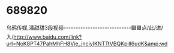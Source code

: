 # 689820
乌鸦传媒,潘甜甜3段视频----------------------------🟪🟪点/此/进/入/http://www.baidu.com/link?url=NoK8PT47PahMhFH8Vie_jnciyIKNTTtVBQKpill6udK&amp;wd
